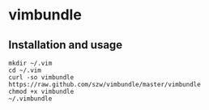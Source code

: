 vimbundle
=========

Installation and usage
----------------------

    mkdir ~/.vim
    cd ~/.vim
    curl -so vimbundle https://raw.github.com/szw/vimbundle/master/vimbundle
    chmod +x vimbundle
    ~/.vimbundle

